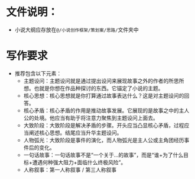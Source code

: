 # 文件说明：
- 小说大纲应存放在`@/小说创作框架/策划案/思路/`文件夹中

# 写作要求
- 推荐包含以下元素：
    - 主题设问：主题设问就是通过提出设问来展现故事之外的作者的所思所想。也就是你想在作品种探讨的东西。它锚定了小说的主题。
    - 核心思想：核心思想就是你打算通过故事表达什么？这是对主题设问的回答。
    - 核心矛盾：核心矛盾的作用是推动故事发展。它展现的是故事之中的主人公的处境。他应当有助于将注意力聚焦到主题设问上面去。
    - 大致阶段：大致阶段是解决矛盾的步骤。开头应当凸显核心矛盾，过程应当阐述核心思想。结尾应当升华主题设问。
    - 人物弧光：大致阶段是事件的演化，而人物弧光是主人公或主角团经历事件后的变化。
    - 一句话故事：一句话故事不是“一个关于…的故事”，而是“谁+为了什么目标+遭遇何种强大阻力+面临什么终极风险”。
    - 人称叙事：第一人称叙事 / 第三人称叙事
